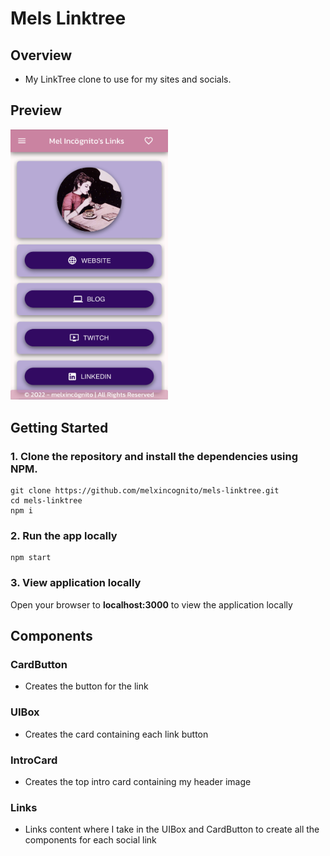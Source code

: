 # Mels Linktree

## Overview

<ul>
<li> My LinkTree clone to use for my sites and socials. </li>
</ul>

## Preview

<img src='./public/mels-linktree.jpg' alt='Preview of Mels linktree clone' height='50%' width='50%' />

## Getting Started

### 1. Clone the repository and install the dependencies using NPM.

```
git clone https://github.com/melxincognito/mels-linktree.git
cd mels-linktree
npm i
```

### 2. Run the app locally

```
npm start
```

### 3. View application locally

Open your browser to <b>localhost:3000</b> to view the application locally

## Components

<h3>CardButton </h3>

<ul>
<li>Creates the button for the link</li>
</ul>

<h3>UIBox </h3>

<ul>
<li>Creates the card containing each link button</li>
</ul>

<h3>IntroCard </h3>

<ul>
<li>Creates the top intro card containing my header image</li>
</ul>

<h3> Links</h3>

<ul>
<li>Links content where I take in the UIBox and CardButton to create all the
components for each social link </li>
</ul>
